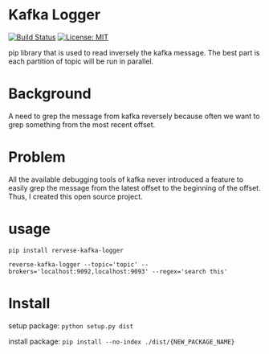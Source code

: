 # Kafka Logger
<a href="https://travis-ci.com/edwardsujono/reverse-kafka-logger.svg?branch=master"><img src="https://travis-ci.com/edwardsujono/reverse-kafka-logger.svg?branch=master" alt="Build Status"></a>
[![License: MIT](https://img.shields.io/badge/License-MIT-yellow.svg)](https://opensource.org/licenses/MIT)

pip library that is used to read inversely the kafka message.
The best part is each partition of topic will be run in parallel.

# Background

A need to grep the message from kafka reversely because often we want to grep something from the most recent offset.

# Problem
All the available debugging tools of kafka never introduced a feature to easily grep the message from the latest offset to
the beginning of the offset. Thus, I created this open source project.

# usage
`pip install rervese-kafka-logger`

`reverse-kafka-logger --topic='topic' --brokers='localhost:9092,localhost:9093' --regex='search this' `

# Install
setup package: `python setup.py dist`

install package: `pip install --no-index ./dist/{NEW_PACKAGE_NAME}`
